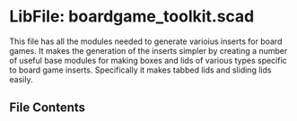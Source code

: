 # LibFile: boardgame\_toolkit.scad

This file has all the modules needed to generate varioius inserts
for board games.  It makes the generation of the inserts simpler by
creating a number of useful base modules for making boxes and lids
of various types specific to board game inserts.  Specifically it
makes tabbed lids and sliding lids easily.

## File Contents


